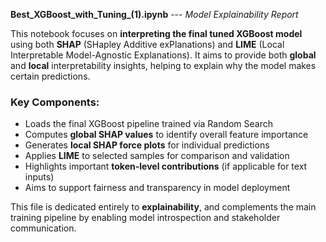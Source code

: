 **Best\_XGBoost\_with\_Tuning\_(1).ipynb** --- *Model Explainability Report*

This notebook focuses on **interpreting the final tuned XGBoost model** using both **SHAP** (SHapley Additive exPlanations) and **LIME** (Local Interpretable Model-Agnostic Explanations). It aims to provide both **global** and **local** interpretability insights, helping to explain why the model makes certain predictions.

### Key Components:

* Loads the final XGBoost pipeline trained via Random Search
* Computes **global SHAP values** to identify overall feature importance
* Generates **local SHAP force plots** for individual predictions
* Applies **LIME** to selected samples for comparison and validation
* Highlights important **token-level contributions** (if applicable for text inputs)
* Aims to support fairness and transparency in model deployment

This file is dedicated entirely to **explainability**, and complements the main training pipeline by enabling model introspection and stakeholder communication.

